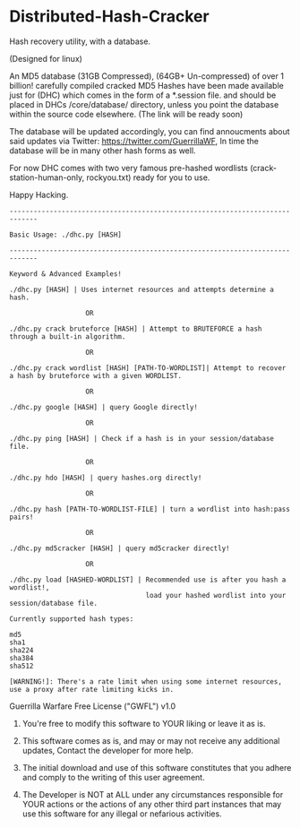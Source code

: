 # Distributed-Hash-Cracker
Hash recovery utility, with a database.

(Designed for linux)

An MD5 database (31GB Compressed), (64GB+ Un-compressed) of over 1 billion! carefully compiled cracked MD5 Hashes have been made available just for (DHC) which comes in the form of a *.session file. and should be placed in DHCs /core/database/ directory, unless you point the database within the source code elsewhere. (The link will be ready soon)

The database will be updated accordingly, you can find annoucments about said updates via Twitter: https://twitter.com/GuerrillaWF, In time the database will be in many other hash forms as well.

For now DHC comes with two very famous pre-hashed wordlists (crack-station-human-only, rockyou.txt) ready for you to use.

Happy Hacking.
    
    -----------------------------------------------------------------------------

    Basic Usage: ./dhc.py [HASH]

    -----------------------------------------------------------------------------

    Keyword & Advanced Examples!

    ./dhc.py [HASH] | Uses internet resources and attempts determine a hash.

                       OR

    ./dhc.py crack bruteforce [HASH] | Attempt to BRUTEFORCE a hash through a built-in algorithm.

                       OR

    ./dhc.py crack wordlist [HASH] [PATH-TO-WORDLIST]| Attempt to recover a hash by bruteforce with a given WORDLIST.

                       OR

    ./dhc.py google [HASH] | query Google directly!

                       OR

    ./dhc.py ping [HASH] | Check if a hash is in your session/database file.

                       OR

    ./dhc.py hdo [HASH] | query hashes.org directly!

                       OR

    ./dhc.py hash [PATH-TO-WORDLIST-FILE] | turn a wordlist into hash:pass pairs!

                       OR

    ./dhc.py md5cracker [HASH] | query md5cracker directly!

                       OR

    ./dhc.py load [HASHED-WORDLIST] | Recommended use is after you hash a wordlist!,
                                      load your hashed wordlist into your session/database file.

    Currently supported hash types:

    md5
    sha1
    sha224
    sha384
    sha512
    
    [WARNING!]: There's a rate limit when using some internet resources, use a proxy after rate limiting kicks in.
    

Guerrilla Warfare Free License ("GWFL") v1.0

1. You're free to modify this software to YOUR liking or leave it as is.

2. This software comes as is, and may or may not receive any additional updates, Contact the developer for more help.

3. The initial download and use of this software constitutes that you adhere and comply to the writing of this user agreement.

4. The Developer is NOT at ALL under any circumstances responsible for YOUR actions or the actions of any other third part instances that may use this software for any illegal or nefarious activities.
